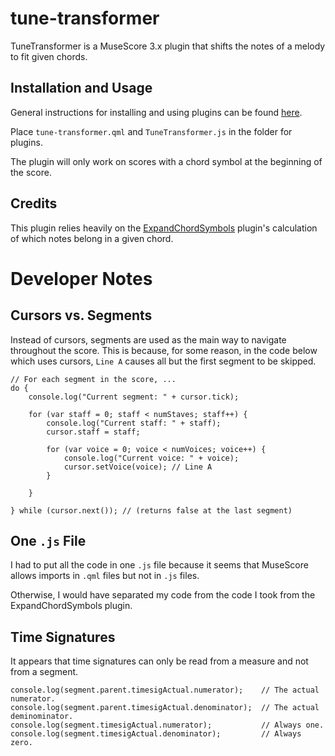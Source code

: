 # tune-transformer
TuneTransformer is a MuseScore 3.x plugin that shifts the notes of a melody to fit given chords.

## Installation and Usage
General instructions for installing and using plugins can be found [here](https://musescore.org/en/handbook/3/plugins).

Place `tune-transformer.qml` and `TuneTransformer.js` in the folder for plugins.

The plugin will only work on scores with a chord symbol at the beginning of the score.

## Credits

This plugin relies heavily on the [ExpandChordSymbols](https://github.com/markshepherd/ExpandChordSymbols) plugin's calculation of which notes belong in a given chord.

# Developer Notes

## Cursors vs. Segments
Instead of cursors, segments are used as the main way to navigate throughout the score. This is because, for some reason, in the code below which uses cursors, `Line A` causes all but the first segment to be skipped.

```
// For each segment in the score, ...
do {
    console.log("Current segment: " + cursor.tick);

    for (var staff = 0; staff < numStaves; staff++) {
        console.log("Current staff: " + staff);
        cursor.staff = staff;

        for (var voice = 0; voice < numVoices; voice++) {
            console.log("Current voice: " + voice);
            cursor.setVoice(voice); // Line A
        }
            
    }

} while (cursor.next()); // (returns false at the last segment)
```

## One `.js` File

I had to put all the code in one `.js` file because it seems that MuseScore allows imports in `.qml` files but not in `.js` files.

Otherwise, I would have separated my code from the code I took from the ExpandChordSymbols plugin.

## Time Signatures

It appears that time signatures can only be read from a measure and not from a segment.
```
console.log(segment.parent.timesigActual.numerator);    // The actual numerator.
console.log(segment.parent.timesigActual.denominator);  // The actual deminominator.
console.log(segment.timesigActual.numerator);           // Always one.
console.log(segment.timesigActual.denominator);         // Always zero.
```